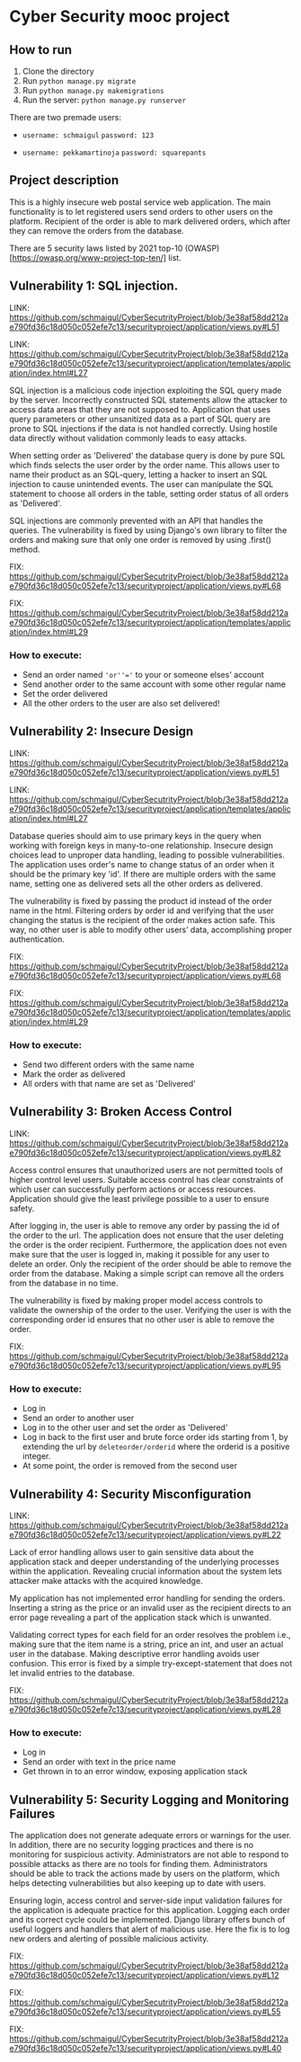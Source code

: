 # Cyber Security mooc project

## How to run

1. Clone the directory
3. Run ``python manage.py migrate``
4. Run ``python manage.py makemigrations``
5. Run the server: ``python manage.py runserver``

There are two premade users:

- ``username: schmaigul``
``password: 123``

- ``username: pekkamartinoja``
``password: squarepants``
 
## Project description

This is a highly insecure web postal service web application. The main functionality is to let registered users send orders to other users on the platform. Recipient of the order is able to mark delivered orders, which after they can remove the orders from the database. 

There are 5 security laws listed by 2021 top-10 (OWASP)[https://owasp.org/www-project-top-ten/] list.

## Vulnerability 1: SQL injection.

LINK: https://github.com/schmaigul/CyberSecutrityProject/blob/3e38af58dd212ae790fd36c18d050c052efe7c13/securityproject/application/views.py#L51

LINK: https://github.com/schmaigul/CyberSecutrityProject/blob/3e38af58dd212ae790fd36c18d050c052efe7c13/securityproject/application/templates/application/index.html#L27


SQL injection is a malicious code injection exploiting the SQL query made by the server. Incorrectly constructed SQL statements allow the attacker to access data areas that they are not supposed to. Application that uses query parameters or other unsanitized data as a part of SQL query are prone to SQL injections if the data is not handled correctly. Using hostile data directly without validation commonly leads to easy attacks. 

When setting order as 'Delivered' the database query is done by pure SQL which finds selects the user order by the order name. This allows user to name their product as an SQL-query, letting a hacker to insert an SQL injection to cause unintended events. The user can manipulate the SQL statement to choose all orders in the table, setting order status of all orders as 'Delivered'.  

SQL injections are commonly prevented with an API that handles the queries. The vulnerability is fixed by using Django's own library to filter the orders and making sure that only one order is removed by using .first() method.

FIX: https://github.com/schmaigul/CyberSecutrityProject/blob/3e38af58dd212ae790fd36c18d050c052efe7c13/securityproject/application/views.py#L68

FIX: https://github.com/schmaigul/CyberSecutrityProject/blob/3e38af58dd212ae790fd36c18d050c052efe7c13/securityproject/application/templates/application/index.html#L29

### How to execute:

- Send an order named `` 'or''=' `` to your or someone elses' account
- Send another order to the same account with some other regular name
- Set the order delivered
- All the other orders to the user are also set delivered!

## Vulnerability 2: Insecure Design

LINK: https://github.com/schmaigul/CyberSecutrityProject/blob/3e38af58dd212ae790fd36c18d050c052efe7c13/securityproject/application/views.py#L51

LINK: https://github.com/schmaigul/CyberSecutrityProject/blob/3e38af58dd212ae790fd36c18d050c052efe7c13/securityproject/application/templates/application/index.html#L27

Database queries should aim to use primary keys in the query when working with foreign keys in many-to-one relationship. Insecure design choices lead to unproper data handling, leading to possible vulnerabilities. The application uses order's name to change status of an order when it should be the primary key 'id'. If there are multiple orders with the same name, setting one as delivered sets all the other orders as delivered.

The vulnerability is fixed by passing the product id instead of the order name in the html. Filtering orders by order id and verifying that the user changing the status is the recipient of the order makes action safe. This way, no other user is able to modify other users’ data, accomplishing proper authentication.


FIX: https://github.com/schmaigul/CyberSecutrityProject/blob/3e38af58dd212ae790fd36c18d050c052efe7c13/securityproject/application/views.py#L68

FIX: https://github.com/schmaigul/CyberSecutrityProject/blob/3e38af58dd212ae790fd36c18d050c052efe7c13/securityproject/application/templates/application/index.html#L29

### How to execute:

- Send two different orders with the same name
- Mark the order as delivered
- All orders with that name are set as 'Delivered'

## Vulnerability 3: Broken Access Control

LINK: https://github.com/schmaigul/CyberSecutrityProject/blob/3e38af58dd212ae790fd36c18d050c052efe7c13/securityproject/application/views.py#L82

Access control ensures that unauthorized users are not permitted tools of higher control level users. Suitable access control has clear constraints of which user can successfully perform actions or access resources. Application should give the least privilege possible to a user to ensure safety.

After logging in, the user is able to remove any order by passing the id of the order to the url. The application does not ensure that the user deleting the order is the order recipient. Furthermore, the application does not even make sure that the user is logged in, making it possible for any user to delete an order. Only the recipient of the order should be able to remove the order from the database. Making a simple script can remove all the orders from the database in no time.

The vulnerability is fixed by making proper model access controls to validate the ownership of the order to the user. Verifying the user is with the corresponding order id ensures that no other user is able to remove the order.


FIX: https://github.com/schmaigul/CyberSecutrityProject/blob/3e38af58dd212ae790fd36c18d050c052efe7c13/securityproject/application/views.py#L95

### How to execute:

- Log in
- Send an order to another user
- Log in to the other user and set the order as 'Delivered'
- Log in back to the first user and brute force order ids starting from 1, by extending the url by ``deleteorder/orderid`` where the orderid is a positive integer.
- At some point, the order is removed from the second user

## Vulnerability 4: Security Misconfiguration

LINK: https://github.com/schmaigul/CyberSecutrityProject/blob/3e38af58dd212ae790fd36c18d050c052efe7c13/securityproject/application/views.py#L22

Lack of error handling allows user to gain sensitive data about the application stack and deeper understanding of the underlying processes within the application. Revealing crucial information about the system lets attacker make attacks with the acquired knowledge. 

My application has not implemented error handling for sending the orders. Inserting a string as the price or an invalid user as the recipient directs to an error page revealing a part of the application stack which is unwanted.

Validating correct types for each field for an order resolves the problem i.e., making sure that the item name is a string, price an int, and user an actual user in the database. Making descriptive error handling avoids user confusion. This error is fixed by a simple try-except-statement that does not let invalid entries to the database.

FIX: https://github.com/schmaigul/CyberSecutrityProject/blob/3e38af58dd212ae790fd36c18d050c052efe7c13/securityproject/application/views.py#L28

### How to execute:

- Log in
- Send an order with text in the price name
- Get thrown in to an error window, exposing application stack

## Vulnerability 5: Security Logging and Monitoring Failures

The application does not generate adequate errors or warnings for the user. In addition, there are no security logging practices and there is no monitoring for suspicious activity. Administrators are not able to respond to possible attacks as there are no tools for finding them. Administrators should be able to track the actions made by users on the platform, which helps detecting vulnerabilities but also keeping up to date with users.

Ensuring login, access control and server-side input validation failures for the application is adequate practice for this application. Logging each order and its correct cycle could be implemented. Django library offers bunch of useful loggers and handlers that alert of malicious use. Here the fix is to log new orders and alerting of possible malicious activity.

FIX: https://github.com/schmaigul/CyberSecutrityProject/blob/3e38af58dd212ae790fd36c18d050c052efe7c13/securityproject/application/views.py#L12

FIX: https://github.com/schmaigul/CyberSecutrityProject/blob/3e38af58dd212ae790fd36c18d050c052efe7c13/securityproject/application/views.py#L55

FIX: https://github.com/schmaigul/CyberSecutrityProject/blob/3e38af58dd212ae790fd36c18d050c052efe7c13/securityproject/application/views.py#L40